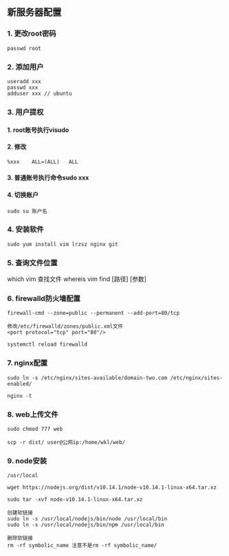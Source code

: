 ## 新服务器配置

### 1. 更改root密码

```
passwd root
```

### 2. 添加用户

```
useradd xxx
passwd xxx
adduser xxx // ubuntu
```

### 3. 用户提权

#### 1. root账号执行visudo

#### 2. 修改

```
%xxx    ALL=(ALL)   ALL
```

#### 3. 普通账号执行命令sudo xxx

#### 4. 切换账户

```
sudo su 账户名
```

### 4. 安装软件

```
sudo yum install vim lrzsz nginx git
```

### 5. 查询文件位置

which vim
查找文件
whereis vim
find [路径] [参数]

### 6. firewalld防火墙配置

    firewall-cmd --zone=public --permanent --add-port=80/tcp
    
    修改/etc/firewalld/zones/public.xml文件
    <port protocol="tcp" port="80"/>
    
    systemctl reload firewalld

### 7. nginx配置

    sudo ln -s /etc/nginx/sites-available/domain-two.com /etc/nginx/sites-enabled/
    
    nginx -t

### 8. web上传文件

```
sudo chmod 777 web

scp -r dist/ user@公网ip:/home/wkl/web/
```

### 9. node安装

    /usr/local
    
    wget https://nodejs.org/dist/v10.14.1/node-v10.14.1-linux-x64.tar.xz
    
    sudo tar -xvf node-v10.14.1-linux-x64.tar.xz
    
    创建软链接
    sudo ln -s /usr/local/nodejs/bin/node /usr/local/bin
    sudo ln -s /usr/local/nodejs/bin/npm /usr/local/bin
    
    删除软链接
    rm -rf symbolic_name 注意不是rm -rf symbolic_name/
